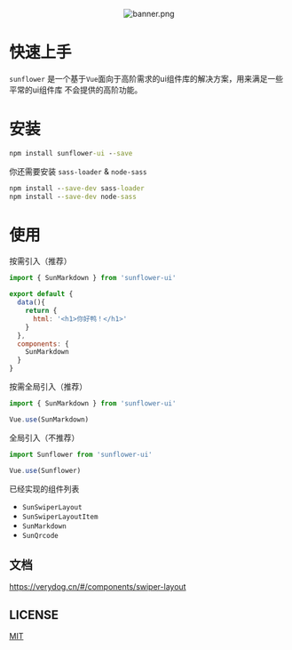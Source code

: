 
<p align="center">
    <img src="https://i.loli.net/2018/11/07/5be2a200f393a.png" alt="banner.png" title="banner.png" />
</p>  


# 快速上手
`sunflower` 是一个基于`Vue`面向于高阶需求的ui组件库的解决方案，用来满足一些平常的ui组件库
不会提供的高阶功能。

# 安装
```cmd
npm install sunflower-ui --save
```
你还需要安装 `sass-loader` & `node-sass`

```cmd
npm install --save-dev sass-loader
npm install --save-dev node-sass
```

# 使用

按需引入（推荐）
```js
import { SunMarkdown } from 'sunflower-ui'

export default {
  data(){
    return {
      html: '<h1>你好鸭！</h1>'
    }
  },
  components: {
    SunMarkdown
  }
}
```
按需全局引入（推荐）


```js
import { SunMarkdown } from 'sunflower-ui'

Vue.use(SunMarkdown)
```


全局引入（不推荐）
```js
import Sunflower from 'sunflower-ui'

Vue.use(Sunflower)
```

已经实现的组件列表

* `SunSwiperLayout`
* `SunSwiperLayoutItem`
* `SunMarkdown`
* `SunQrcode`


## 文档

https://verydog.cn/#/components/swiper-layout

## LICENSE
<a href="https://github.com/sunflower-ui/sunflower/blob/master/LICENSE">MIT</a>

